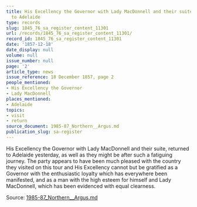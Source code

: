 ```yaml
---
title: His Excellency the Governor with Lady MacDonnell and their suite, returned
  to Adelaide
type: records
slug: 1845_76_sa_register_content_11301
url: /records/1845_76_sa_register_content_11301/
record_id: 1845_76_sa_register_content_11301
date: '1857-12-18'
date_display: null
volume: null
issue_number: null
page: '2'
article_type: news
issue_reference: 18 December 1857, page 2
people_mentioned:
- His Excellency the Governor
- Lady MacDonnell
places_mentioned:
- Adelaide
topics:
- visit
- return
source_document: 1985-87_Northern__Argus.md
publication_slug: sa-register
---
```


His Excellency the Governor with Lady MacDonnell and their suite, returned to Adelaide yesterday, as well as they might be after such a fatiguing journey.  The party appears to have been much pleased with the country they visited on this tour and His Excellency cannot but be gratified as a Governor with the enthusiastic loyalty which has everywhere been manifested, and as a man with the high esteem for himself and Lady MacDonnell, which has been evidenced with equal clearness.

Source: [1985-87_Northern__Argus.md](/downloads/markdown/1985-87_Northern__Argus.md)
